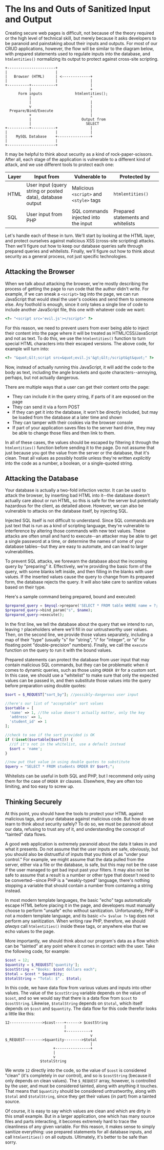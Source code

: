 The Ins and Outs of Sanitized Input and Output
==============================================

Creating secure web pages is difficult, not because of the theory required or the high level of technical skill, but merely because it asks developers to be paranoid and painstaking about their inputs and outputs. For most of our CRUD applications, however, the flow will be similar to the diagram below, with prepared statements used to regulate inputs into the database, and `htmlentities()` normalizing its output to protect against cross-site scripting.

```
+----------------------+
|                      |
|   Browser (HTML)     | <-------------+
|                      |               |
+----------+-----------+               |
           |                           +
      Form inputs               htmlentities();
           |                           ^
           |                           |
           v                           |
  Prepare/Bind/Execute                 |
           +                           |
           |                       Output from
           |                         SELECT
+----------+-----------+               |
|                      |               |
|    MySQL Database    +---------------+
|                      |
+----------------------+
```

It may be helpful to think about security as a kind of rock-paper-scissors. After all, each stage of the application is vulnerable to a different kind of attack, and we use different tools to protect each one:

| Layer | Input from | Vulnerable to | Protected by |
|-------|------------|---------------|--------------|
| HTML | User input (query string or posted data), database output | Malicious `<script>` and `<style>` tags | `htmlentities()` |
| SQL | User input from PHP | SQL commands injected into the input | Prepared statements and whitelists |

Let's handle each of these in turn. We'll start by looking at the HTML layer, and protect ourselves against malicious XSS (cross-site scripting) attacks. Then we'll figure out how to keep our database queries safe through prepared queries and whitelists. Finally, we'll figure out how to think about security as a general process, not just specific technologies.

Attacking the Browser
---------------------

When we talk about attacking the browser, we're mostly describing the process of getting the page to run code that the author didn't write. For example, if we can sneak a `<script>` tag into the page, we can run JavaScript that would steal the user's cookies and send them to someone else. Any foothold is enough, since it only takes a single line of code to include another JavaScript file, this one with whatever code we want:

```php
<?= "<script src='evil.js'></script>" ?>
```

For this reason, we need to prevent users from ever being able to inject their content into the page where it will be treated as HTML/CSS/JavaScript and not as text. To do this, we use the `htmlentities()` function to turn special HTML characters into their escaped versions. The above code, for example will turn into:

```php
<?= "&quot;&lt;script src=&quot;evil.js'&gt;&lt;/script&gt&quot;" ?>
```

Now, instead of actually running this JavaScript, it will add the code to the body as text, including the angle brackets and quote characters--annoying, perhaps, but not actually dangerous.

There are multiple ways that a user can get their content onto the page:

* They can include it in the query string, if parts of it are exposed on the page
* They can send it via a form POST
* If they can get it into the database, it won't be directly included, but may be loaded from the database at a later time and shown
* They can tamper with their cookies via the browser console
* If part of your application saves files to the server hard drive, they may be able to change those files and then link to them.

In all of these cases, the values should be escaped by filtering it through the `htmlentities()` function before sending it to the page. Do not assume that just because you got the value from the server or the database, that it's clean. Treat all values as possibly hostile unless they're written _explicitly_ into the code as a number, a boolean, or a single-quoted string.

Attacking the Database
----------------------

Your database is actually a two-fold infection vector. It can be used to attack the browser, by inserting bad HTML into it--the database doesn't actually care about or run HTML, so this is safe for the server but potentially hazardous for the client, as detailed above. However, we can also be vulnerable to attacks on the database itself, by injecting SQL.

Injected SQL itself is not difficult to understand. Since SQL commands are just text that is run as a kind of scripting language, they're vulnerable to interference by altering those commands with new text values. These attacks are often small and hard to execute--an attacker may be able to get a single password at a time, or determine the names of some of your database tables--but they are easy to automate, and can lead to larger vulnerabilities.

To prevent SQL attacks, we forewarn the database about the incoming query by "preparing" it. Effectively, we're providing the basic form of the query, with some blanks left inside, and then filling in the blanks with user values. If the inserted values cause the query to change from its prepared form, the database rejects the query. It will also take care to sanitize values based on their type.

Here's a sample command being prepared, bound and executed:

```php
$prepared_query = $mysql->prepare('SELECT * FROM table WHERE name = ?;');
$prepared_query->bind_param("s", $name);
$prepared_query->execute();
```

In the first line, we tell the database about the query that we intend to run, leaving `?` placeholders where we'll fill in our untrustworthy user values. Then, on the second line, we provide those values separately, including a map of their "type" (usually "s" for "string", "i" for "integer", or "d" for floating point "double-precision" numbers). Finally, we call the `execute` function on the query to run it with the bound values.

Prepared statements can protect the database from user input that may contain malicious SQL commands, but they can be problematic when it comes to dynamic queries, such as those using `ORDER BY` for a custom sort. In this case, we should use a "whitelist" to make sure that only the expected values can be passed in, and then substitute those values into the query before preparation using double quotes:

```php
$sort = $_REQUEST["sort_by"]; //possibly-dangerous user input

//here's our list of "acceptable" sort values
$sortable = [
  'name' => 1, //the value doesn't actually matter, only the key
  'address' => 1,
  'student_id' => 1
];

//check to see if the sort provided is OK
if (!isset($sortable[$sort])) {
  //if it's not in the whitelist, use a default instead
  $sort = 'name';
}

//now put that value in using double quotes to substitute
$query = "SELECT * FROM students ORDER BY $sort;";
```

Whitelists can be useful in both SQL and PHP, but I recommend only using them for the case of `ORDER BY` clauses. Elsewhere, they are often too limiting, and too easy to screw up.

Thinking Securely
-----------------

At this point, you should have the tools to protect your HTML against malicious tags, and your database against malicious code. But how do we learn to think about security safely? To do so, we must be paranoid about our data, refusing to trust any of it, and understanding the concept of "tainted" data flows.

A good web application is extremely paranoid about the data it takes in and what it presents. Do not assume that the user inputs are safe, obviously, but you should also be distrustful of inputs that you think of as "under your control." For example, we might assume that the data pulled from the server, either via a file or the database, is safe, but this may not be the case if the user managed to get bad input past your filters. It may also not be safe to assume that a result is a number or other type that doesn't need to be converted--since PHP is a "weakly-typed" language, there's nothing stopping a variable that should contain a number from containing a string instead.

In most modern template languages, the basic "echo" tags automatically escape HTML before placing it in the page, and developers must manually choose to perform "unsafe" echo without sanitization. Unfortunately, PHP is not a modern template language, and its basic `<?= $value ?>` tag does not perform any sanitization. When writing raw PHP, therefore, we should _always_ call `htmlentities()` inside these tags, or anywhere else that we echo values to the page.

More importantly, we should think about our program's data as a flow which can be "tainted" at any point where it comes in contact with the user. Take the following code, for example:

```php
$cost = 12;
$quantity = $_REQUEST['quantity'];
$costString = "Books: $cost dollars each";
$total = $cost * $quantity;
$totalString = "Total: $" . $total;
```

In this code, we have data flow from various values and inputs into other values. The value of the `$costString` variable depends on the value of `$cost`, and so we would say that there is a data flow from `$cost` to `$costString`. Likewise, `$totalString` depends on `$total`, which itself depends on `$cost` and `$quantity`. The data flow for this code therefor looks a little like this:

```
12--------------->$cost----+------> $costString
                           |
                           +-----------+
                                       v
$_REQUEST-------->$quantity-------->$total
                                       |
                      +----------------+
                      |
                      v
                $totalString
```

We wrote `12` directly into the code, so the value of `$cost` is considered "clean" (it's completely in our control), and so is `$costString` (because it only depends on clean values). The `$_REQUEST` array, however, is controlled by the user, and must be considered tainted, along with anything it touches. That means that `$quantity` should be considered untrustworthy, along with `$total` and `$totalString`, since they get their values (in part) from a tainted source.

Of course, it is easy to say which values are clean and which are dirty in this small example. But in a larger application, one which has many source files and parts interacting, it becomes extremely hard to trace the cleanliness of any given variable. For this reason, it makes sense to simply sanitize everything: use prepared statements for all database inputs, and call `htmlentities()` on all outputs. Ultimately, it's better to be safe than sorry.

